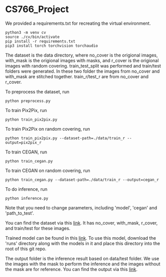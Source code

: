 # CS766_Project

We provided a requirements.txt for recreating the virtual environment.
```
python3 -m venv cv
source ./cv/bin/activate
pip install -r requirements.txt
pip3 install torch torchvision torchaudio
```

The dataset is the data directory, where no_cover is the origional images, with_mask is the origional images with masks, and r_cover is the origional images with random covering. train_test_split was performed and train/test folders were generated. In these two folder the images from no_cover and with_mask are stitched together. train_r/test_r are from no_cover and r_cover.

To preprocess the dataset, run
```
python preprocess.py
```

To train Pix2Pix, run
```
python train_pix2pix.py
```

To train Pix2Pix on random covering, run
```
python train_pix2pix.py --dataset-path=./data/train_r --output=pix2pix_r
```

To train CEGAN, run
```
python train_cegan.py
```

To train CEGAN on random covering, run
```
python train_cegan.py --dataset-path=./data/train_r --output=cegan_r
```

To do inference, run
```
python inference.py
```
Note that you need to change parameters, including 'model', 'cegan' and 'path_to_test'.

You can find the dataset via this [link](https://drive.google.com/drive/folders/1B1QefmIljQ6Kr1rkIY2jF5YtAwCG1XB7?usp=sharing). It has no_cover, with_mask, r_cover, and train/test for these images.

Trained model can be found in this [link](https://drive.google.com/drive/folders/1OA2VwcP72DmbmBsy8bW5UjgKZYQ4ublk?usp=drive_link). To use this model, download the 'runs' directory along with the models in it and place this directory into the root of this git repo.

The output folder is the inference result based on data/test folder. We use the images with the mask to perform the inference and the images without the mask are for reference. You can find the output via this [link](https://drive.google.com/drive/folders/1Z7vLgt9IQHN2ofBcEFTLW_DSRurLcmRk?usp=sharing).
